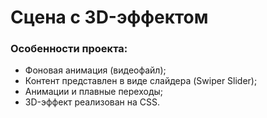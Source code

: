 # Сцена с 3D-эффектом

### Особенности проекта:
- Фоновая анимация (видеофайл);
- Контент представлен в виде слайдера (Swiper Slider);
- Анимации и плавные переходы;
- 3D-эффект реализован на CSS.
